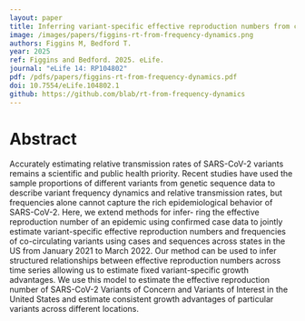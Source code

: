 ```yaml
---
layout: paper
title: Inferring variant-specific effective reproduction numbers from combined case and sequencing data
image: /images/papers/figgins-rt-from-frequency-dynamics.png
authors: Figgins M, Bedford T.
year: 2025
ref: Figgins and Bedford. 2025. eLife.
journal: "eLife 14: RP104802"
pdf: /pdfs/papers/figgins-rt-from-frequency-dynamics.pdf
doi: 10.7554/eLife.104802.1
github: https://github.com/blab/rt-from-frequency-dynamics
---
```


# Abstract

Accurately estimating relative transmission rates of SARS-CoV-2 variants remains a scientific and public health priority. Recent studies have used the sample proportions of different variants from genetic sequence data to describe variant frequency dynamics and relative transmission rates, but frequencies alone cannot capture the rich epidemiological behavior of SARS-CoV-2. Here, we extend methods for infer- ring the effective reproduction number of an epidemic using confirmed case data to jointly estimate variant-specific effective reproduction numbers and frequencies of co-circulating variants using cases and sequences across states in the US from January 2021 to March 2022. Our method can be used to infer structured relationships between effective reproduction numbers across time series allowing us to estimate fixed variant-specific growth advantages. We use this model to estimate the effective reproduction number of SARS-CoV-2 Variants of Concern and Variants of Interest in the United States and estimate consistent growth advantages of particular variants across different locations.
